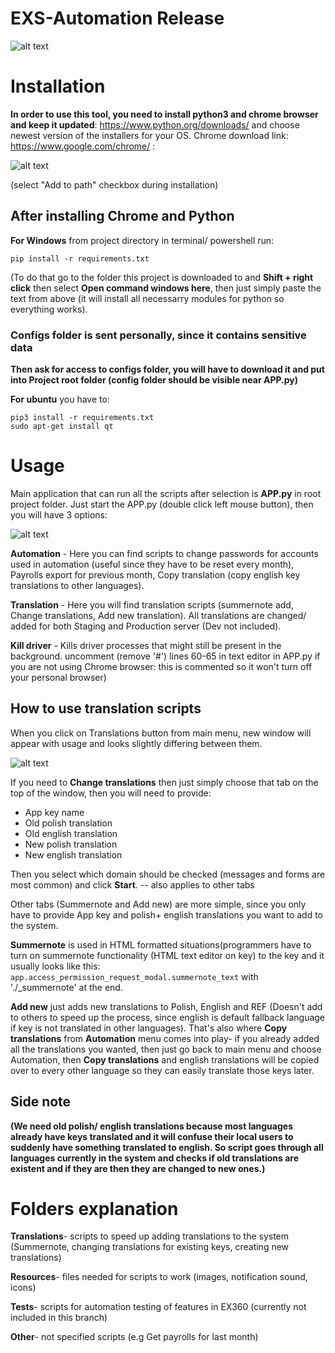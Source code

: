 # EXS-Automation Release
![alt text](https://i.imgur.com/seYqapQ.png)


# Installation

**In order to use this tool, you need to install python3 and chrome browser and keep it updated**: https://www.python.org/downloads/ and choose newest version of the installers for your OS. 
Chrome download link: https://www.google.com/chrome/ :

![alt text](https://i.imgur.com/6t92U3f.png)

(select "Add to path" checkbox during installation)

## After installing Chrome and Python

**For Windows** from project directory in terminal/ powershell run:
```
pip install -r requirements.txt
```
(To do that go to the folder this project is downloaded to and **Shift + right click** then select **Open command windows here**, then just simply paste the text from above (it will install all necessarry modules for python so everything works).

### **Configs folder is sent personally, since it contains sensitive data**
**Then ask for access to configs folder, you will have to download it and put into Project root folder (config folder should be visible near APP.py)**

**For ubuntu**  you have to:

```
pip3 install -r requirements.txt
sudo apt-get install qt
```



# Usage
Main application that can run all the scripts after selection is **APP.py** in root project folder.
Just start the APP.py (double click left mouse button), then you will have 3 options:

![alt text](https://i.imgur.com/MXtotAo.png)

**Automation** - Here you can find scripts to change passwords for accounts used in automation (useful since they have to be reset every month), Payrolls export for previous month, Copy translation (copy english key translations to other languages).

**Translation** - Here you will find translation scripts (summernote add, Change translations, Add new translation). All translations are changed/ added for both Staging and Production server (Dev not included). 

**Kill driver** - Kills driver processes that might still be present in the background.
uncomment (remove '#') lines 60-65 in text editor in APP.py if you are not using Chrome browser: this is commented so it won't turn off your personal browser)


## How to use translation scripts

When you click on Translations button from main menu, new window will appear with usage and looks slightly differing between them. 

![alt text](https://i.imgur.com/ZcoYIln.png)

If you need to **Change translations** then just simply choose that tab on the top of the window, then you will need to provide: 
- App key name
- Old polish translation
- Old english translation
- New polish translation
- New english translation

Then you select which domain should be checked (messages and forms are most common) and click **Start**. -- also applies to other tabs 

Other tabs (Summernote and Add new) are more simple, since you only have to provide App key and polish+ english translations you want to add to the system.

**Summernote** is used in HTML formatted situations(programmers have to turn on summernote functionality (HTML text editor on key) to the key and it usually looks like this: ```app.access_permission_request_modal.summernote_text``` with './_summernote' at the end.

**Add new** just adds new translations to Polish, English and REF (Doesn't add to others to speed up the process, since english is default fallback language if key is not translated in other languages). That's also where **Copy translations** from **Automation** menu comes into play- if you already added all the translations you wanted, then just go back to main menu and choose Automation, then **Copy translations** and english translations will be copied over to every other language so they can easily translate those keys later.

## Side note
**(We need old polish/ english translations because most languages already have keys translated and it will confuse their local users to suddenly have something translated to english. So script goes through all languages currently in the system and checks if old translations are existent and if they are then they are changed to new ones.)**


# Folders explanation

**Translations**- scripts to speed up adding translations to the system (Summernote, changing translations for existing keys, creating new translations)

**Resources**- files needed for scripts to work (images, notification sound, icons)

**Tests**- scripts for automation testing of features in EX360 (currently not included in this branch)

**Other**- not specified scripts (e.g Get payrolls for last month)

